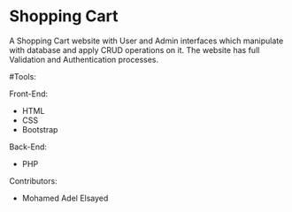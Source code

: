 # Shopping Cart

A Shopping Cart website with User and Admin interfaces which manipulate with database and apply CRUD operations on it. The website has full Validation and Authentication processes.

#Tools:

Front-End:
  - HTML
  - CSS
  - Bootstrap

Back-End:
  - PHP
  
Contributors:
  - Mohamed Adel Elsayed
